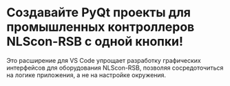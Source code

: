 # Создавайте PyQt проекты для промышленных контроллеров NLScon-RSB с одной кнопки!

Это расширение для VS Code упрощает разработку графических интерфейсов для оборудования NLScon-RSB, позволяя сосредоточиться на логике приложения, а не на настройке окружения.
